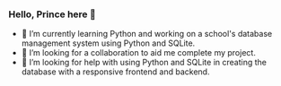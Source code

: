 ### Hello, Prince here 👋

<!--
**djangmahprince/djangmahprince** is a ✨ _special_ ✨ repository because its `README.md` (this file) appears on your GitHub profile.
-->
- 🌱 I’m currently learning Python and working on a school's database management system using Python and SQLite.
- 👯 I’m looking for a collaboration to aid me complete my project.
- 🤔 I’m looking for help with using Python and SQLite in creating the database with a responsive frontend and backend.


